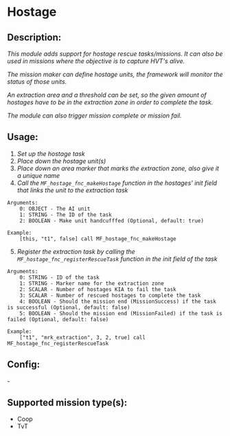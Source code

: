 # Hostage
## Description:
_This module adds support for hostage rescue tasks/missions. It can also be used in missions where the objective is to capture HVT's alive._

_The mission maker can define hostage units, the framework will monitor the status of those units._

_An extraction area and a threshold can be set, so the given amount of hostages have to be in the extraction zone in order to complete the task._

_The module can also trigger mission complete or mission fail._

## Usage:
1. _Set up the hostage task_
2. _Place down the hostage unit(s)_
3. _Place down an area marker that marks the extraction zone, also give it a unique name_
4. _Call the `MF_hostage_fnc_makeHostage` function in the hostages' init field that links the unit to the extraction task_

```
Arguments:
    0: OBJECT - The AI unit
    1: STRING - The ID of the task
    2: BOOLEAN - Make unit handcufffed (Optional, default: true)

Example:
    [this, "t1", false] call MF_hostage_fnc_makeHostage
```

5. _Register the extraction task by calling the `MF_hostage_fnc_registerRescueTask` function in the init field of the task_

```
Arguments:
    0: STRING - ID of the task
    1: STRING - Marker name for the extraction zone
    2: SCALAR - Number of hostages KIA to fail the task
    3: SCALAR - Number of rescued hostages to complete the task
    4: BOOLEAN - Should the mission end (MissionSuccess) if the task is successful (Optional, default: false)
    5: BOOLEAN - Should the mission end (MissionFailed) if the task is failed (Optional, default: false)

Example:
    ["t1", "mrk_extraction", 3, 2, true] call MF_hostage_fnc_registerRescueTask
```

## Config:
\-

## Supported mission type(s):
 - Coop
 - TvT
